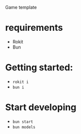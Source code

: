 Game template

# requirements
- Rokit
- Bun

# Getting started:
- `rokit i`
- `bun i`

# Start developing
- `bun start`
- `bun models`
